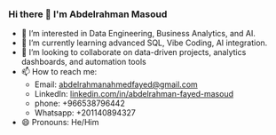 ### Hi there 👋 I'm Abdelrahman Masoud

- 👀 I’m interested in Data Engineering, Business Analytics, and AI.  
- 🌱 I’m currently learning advanced SQL, Vibe Coding, AI integration.  
- 💞️ I’m looking to collaborate on data-driven projects, analytics dashboards, and automation tools  
- 📫 How to reach me:  
  - Email: abdelrahmanahmedfayed@gmail.com  
  - LinkedIn: [linkedin.com/in/abdelrahman-fayed-masoud](https://linkedin.com/in/abdelrahman-fayed-masoud)
  - phone: +966538796442
  - Whatsapp: +201140894327  
- 😄 Pronouns: He/Him 
